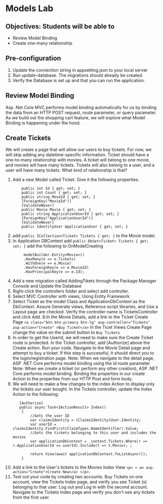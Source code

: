 # Models Lab
## Objectives: Students will be able to
- Review Model Binding
- Create one-many relationship 

## Pre-configuration 
1. Update the connection string in appsetting.json to your local server 
2. Run update-database. The migrations should already be created.
3. Verify the Database is set up and that you can run the application.  

## Review Model Binding
Asp .Net Core MVC performs model binding automatically for us by binding the data from an HTTP POST request, route parameter, or query parameter. As we build out the shopping cart feature, we will explore what Model Binding is happening under the hood. 

## Create Tickets
We will create a page that will allow our users to buy tickets. 
For now, we will skip adding any datetime-specific information.
Ticket should have a one-to-many relationship with movies. A ticket will belong to one movie, and movies will have many tickets. 
Tickets will also belong to a user, and a user will have many tickets. What kind of relationship is that?

1. Add a new Model called Ticket. Give it the following properties.  
    ```
        public int Id { get; set; }
        public int Count { get; set; }
        public string MoveId { get; set; }
        [ForeignKey("MovieId")]
        [ValidateNever]
        public Movie Movie { get; set; }
        public string ApplicationUserId { get; set; }
        [ForeignKey("ApplicationUserId")]
        [ValidateNever]
        public IdentityUser ApplicationUser { get; set; } 
   ```
2. add `public ICollection<Ticket> Tickets { get; }` to the Movie model. 
 3. In Application DBContext add `public DbSet<Ticket> Tickets { get; set; }` add the following to  OnModelCreating
       ```
            modelBuilder.Entity<Movie>()
            .HasMany(e => e.Tickets)
            .WithOne(e => e.Movie)
            .HasForeignKey(e => e.MovieId)
            .HasPrincipalKey(e => e.Id);

       ```
4. Add a new migration called AddingTikets through the Package Manager Console and Update the Database
5. Right-click the controllers folder and select add controller. 
6. Select MVC Controller with views, Using Entity Framework
7. Select Ticket as the model Class and ApplicationDbContext as the DbContext. Assure Generate views, Reference script libraries, and Use a Layout page are checked. Verify the controller name is TicketsController and click Add.
8.In the Movie Details, add a link to the Ticket Create Page `<a class="btn btn-primary btn-lg" asp-controller="Tickets" asp-action="Create" >Buy Ticket</a>` In the Ticet Views Create Page change the value on the submit button to `Buy Tickets`  
9. In order to get the UserId, we will need to make sure the Create Ticket route is protected. In the Ticket controller, add [Authorize] above the Create action. Run your code. Navigate to the Movie Detail page and attempt to buy a ticket. If this step is successful, it should direct you to the login/registration page. 
    Note: When we navigate to the detail page, ASP .NET Core performs model binding using the id route parameter 
    Note: When we create a ticket (or perform any other creation), ASP .NET Core performs model binding. Binding the properties in our create Action to the properties from our HTTP Post and form body.
10. We will need to make a few changes to the index Action to display only the tickets our user bought. In the Tickets controller, update the Index Action to the following:
    ```
       [Authorize]
       public async Task<IActionResult> Index()
        {
            //Gets the user ID
            var claimsIdentity = (ClaimsIdentity)User.Identity;
            var userId = claimsIdentity.FindFirst(ClaimTypes.NameIdentifier).Value;
            //Gets the tickets belonging to this user and includes the movies 
            var applicationDbContext = _context.Tickets.Where(r => r.ApplicationUserId == userId).Include(t => t.Movie); ;

            return View(await applicationDbContext.ToListAsync());
        }
    ```
 11. Add a link to the User's tickets to the Movies Index View `<p> < an asp-action="Create">Create New</a> </p>.`
12. Test out your code by creating two accounts. Buy Tickets on one account, view the Tickets Index page, and verify you see Ticket (s) belonging to that user. Log out and Log in with the second account. Navigate to the Tickets Index page and verify you don't see any tickets from the first user. 